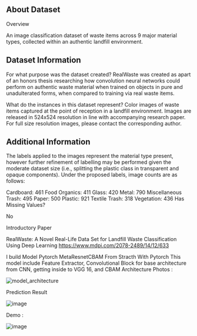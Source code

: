 ## About Dataset ##
Overview

An image classification dataset of waste items across 9 major material types, collected within an authentic landfill environment.

## Dataset Information ##

For what purpose was the dataset created?
RealWaste was created as apart of an honors thesis researching how convolution neural networks could perform on authentic waste material when trained on objects in pure and unadulterated forms, when compared to training via real waste items.

What do the instances in this dataset represent?
Color images of waste items captured at the point of reception in a landfill environment. Images are released in 524x524 resolution in line with accompanying research paper. For full size resolution images, please contact the corresponding author.

## Additional Information ##

The labels applied to the images represent the material type present, however further refinement of labelling may be performed given the moderate dataset size (i.e., splitting the plastic class in transparent and opaque components). Under the proposed labels, image counts are as follows:

Cardboard: 461
Food Organics: 411
Glass: 420
Metal: 790
Miscellaneous Trash: 495
Paper: 500
Plastic: 921
Textile Trash: 318
Vegetation: 436
Has Missing Values?

No

Introductory Paper

RealWaste: A Novel Real-Life Data Set for Landfill Waste Classification Using Deep Learning
https://www.mdpi.com/2078-2489/14/12/633

I build Model Pytorch MetaResnetCBAM From Stracth With Pytorch
This model include Feature Extractor, Convolutional Block for base architecture from CNN, getting inside to VGG 16, and CBAM
Architecture Photos :

![model_architecture](https://github.com/user-attachments/assets/f9fae27f-741f-4cac-a911-0a8e4138f766)

Prediction Result

![image](https://github.com/user-attachments/assets/c3185c5d-3073-446a-9914-9cece6c28a6c)

Demo :

![image](https://github.com/user-attachments/assets/51426b53-d80b-4228-953e-4c7189788824)
